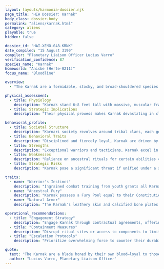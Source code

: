 ```yaml
---
layout: layouts/harmonia-dossier.njk
page_title: "HIA Dossier: Karnak"
body_class: dossier-body
permalink: "aliens/karnak.html"
category: aliens
playable: true
hidden: false

dossier_id: "HAI-XENO-048-KRNK"
date_compiled: "15 August 3190"
compiler: "Planetary Liaison Officer Lucius Varro"
verification_confidence: 87
species_name: "Karnak"
homeworld: "Anisbe (Herte-0211)"
focus_name: "Bloodline"

overview:
  - "The Karnak are a formidable, stocky, and broad-shouldered species from the harsh, ash-strewn world of Anisba, marked by jagged mountains and deep-seated tribal rivalries. Shaped by centuries of clan warfare, they embody disciplined ferocity, guided by a cultural code that venerates loyalty, vengeance, and honor. Known as 'Karnari' in plural, derogatory terms such as 'Ash-Dogs' or 'Bone-Biters' are ill-advised, often provoking violent retribution. Their transition to professional mercenaries and traders has extended their influence across the sector. Harmonia Astralis views the Karnak as exceptional warriors for hire, but their capacity for organized resistance and unrelenting vendettas poses a significant threat if loyalty is mishandled."

physical_assessment:
  - title: Physiology
    description: "Karnak stand 6–8 feet tall with massive, muscular frames supported by dense skeletal structures. Their ashen gray to earthy brown skin is leathery and armor-like, often reinforced by calcified bone plates across the arms, chest, and face, sometimes exposed and ornamented with carvings or stains to signify strength or lineage. Enlarged lower canines protrude as tusk-like teeth, occasionally capped with metal in martial clans, enhancing their intimidating presence."
  - title: Strategic Implications
    description: "Their physical prowess makes Karnak devastating in close combat, with natural armor and strength enabling dominance in unarmored or melee scenarios. Their size and bone structure require heavy weaponry for effective neutralization. Low-tech environments amplify their threat due to innate defenses, though advanced weaponry can exploit gaps in their resilience."

behavioral_profile:
  - title: Societal Structure
    description: "Karnari society revolves around tribal clans, each governed by a code of honor and martial tradition. Loyalty to clan and ancestors supersedes external allegiances, with warbands forming tight-knit units that operate as both family and fighting force. Their mercenary activities have expanded this structure across the sector without diminishing clan cohesion."
  - title: Behavioral Traits
    description: "Disciplined and fiercely loyal, Karnak are driven by honor and vengeance. They respond poorly to perceived disrespect or betrayal, with grudges often escalating to clan-wide conflicts. Their professional demeanor as mercenaries masks a volatile temperament when provoked."
  - title: Strengths
    description: "Exceptional warriors and tacticians, Karnak excel in high-intensity combat and disciplined operations. Their ability to function as cohesive units makes them ideal for coordinated assaults or defense, with natural armor enhancing resilience in diverse environments."
  - title: Weaknesses
    description: "Reliance on ancestral rituals for certain abilities can be disrupted by denying access to ritual components or locations. Zero-gravity environments slightly impair coordination due to their massive frames, though less severely than other species. Their rigid honor code can be manipulated to provoke internal strife."
  - title: Strategic Risks
    description: "Karnak pose a significant threat if unified under a single cause, capable of forming warbands that could challenge Harmonian outposts. Their mercenary nature makes them susceptible to financial inducements, but betrayal risks long-term retaliation. Monitor inter-clan communications for signs of unification or large-scale contracts."

traits:
  - name: "Warrior's Instinct"
    description: "Ingrained combat training from youth grants all Karnak a +1 bonus to their Attack Bonus, regardless of class. This universal martial proficiency ensures that even non-combatant Karnak, such as scholars or engineers, are capable fighters, making them unpredictable and dangerous in any confrontation."
  - name: "Ancestral Fury"
    description: "Karnak possess a Fury Pool equal to their Constitution modifier (minimum 1). As an instant action, they may spend 1 point to reroll a failed hit, saving throw, or physical skill check, declared immediately after the failure without knowing the outcome. If the reroll fails, they suffer 1 psychic damage that bypasses armor, representing ancestral disapproval. Fury points regenerate after a full night's rest or a one-hour Anisban ritual (requiring elements like fire, drummers, sacrifices, moonlight, or specific locations, varying by tribe). Rituals may only be performed once daily to avoid ancestral displeasure."
  - name: "Natural Armor"
    description: "The Karnak's leathery skin and calcified bone plates provide an innate Armor Class of 12 plus their Constitution modifier (rounded up, minimum 0), active even when unarmored. This does not stack with worn armor; use the higher AC value."

operational_recommendations:
  - title: "Engagement Strategy"
    description: "Engage Karnak through contractual agreements, offering substantial resources to secure loyalty. Frame partnerships as honorable alliances to align with their cultural values and ensure compliance."
  - title: "Containment Measures"
    description: "Disrupt ritual sites or access to components to limit their Ancestral Fury capabilities. Deploy in high-combat scenarios to leverage their strengths, but introduce internal provocations to fracture clan unity in zero-gravity environments."
  - title: "Escalation Protocols"
    description: "Prioritize overwhelming force to counter their durability and coordination, targeting leadership to disrupt clan cohesion. Avoid direct conflict unless clan mobilizations exceed critical thresholds (approximately 500 individuals), as their sustained resistance requires strategic isolation or heavy weaponry."

quote:
  text: "The Karnak are a blade honed by their own blood—loyal to those who pay in honor, lethal to those who cross them."
  author: "Lucius Varro, Planetary Liaison Officer"
---
```

